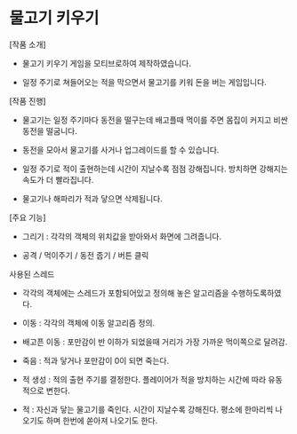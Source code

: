 # 물고기 키우기

[작품 소개]

 - 물고기 키우기 게임을 모티브로하여 제작하였습니다.

 - 일정 주기로 쳐들어오는 적을 막으면서 물고기를 키워 돈을 버는 게임입니다.



[작품 진행]

- 물고기는 일정 주기마다 동전을 떨구는데 배고플때 먹이를 주면 몸집이 커지고 비싼 동전을 떨굼니다.

- 동전을 모아서 물고기를 사거나 업그레이드를 할 수 있습니다.

- 일정 주기로 적이 출현하는데 시간이 지날수록 점점 강해집니다. 방치하면 강해지는 속도가 더 빨라집니다.

- 물고기나 해파리가 적과 닿으면 삭제됩니다.



[주요 기능]

- 그리기 : 각각의 객체의 위치값을 받아와서 화면에 그려줍니다.

- 공격 / 먹이주기 / 동전 줍기 / 버튼 클릭


사용된 스레드

- 각각의 객체에는 스레드가 포함되어있고 정의해 놓은 알고리즘을 수행하도록하였다.

- 이동 : 각각의 객체에 이동 알고리즘 정의.

- 배고픈 이동 : 포만감이 반 이하가 되었을때 거리가 가장 가까운 먹이쪽으로 달려감.

- 죽음 : 적과 닿거나 포만감이 0이 되면 죽는다.

- 적 생성 : 적의 출현 주기를 결정한다. 플레이어가 적을 방치하는 시간에 따라 유동적으로 변한다.

- 적 : 자신과 닿는 물고기를 죽인다. 시간이 지날수록 강해진다. 평소에 한마리씩 나오기도 하며 한번에 쏟아져 나오기도 한다.
